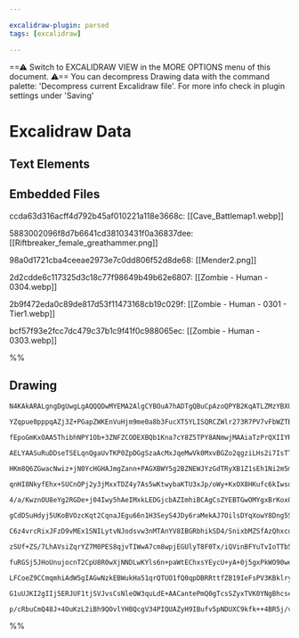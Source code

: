 ```yaml
---

excalidraw-plugin: parsed
tags: [excalidraw]

---
```

==⚠  Switch to EXCALIDRAW VIEW in the MORE OPTIONS menu of this document. ⚠== You can decompress Drawing data with the command palette: 'Decompress current Excalidraw file'. For more info check in plugin settings under 'Saving'


# Excalidraw Data

## Text Elements
## Embedded Files
ccda63d316acff4d792b45af010221a118e3668c: [[Cave_Battlemap1.webp]]

5883002096f8d7b6641cd38103431f0a36837dee: [[Riftbreaker_female_greathammer.png]]

98a0d1721cba4ceeae2973e7c0dd806f52d8de68: [[Mender2.png]]

2d2cdde6c117325d3c18c77f98649b49b62e6807: [[Zombie - Human - 0304.webp]]

2b9f472eda0c89de817d53f11473168cb19c029f: [[Zombie - Human - 0301 - Tier1.webp]]

bcf57f93e2fcc7dc479c37b1c9f41f0c988065ec: [[Zombie - Human - 0303.webp]]

%%
## Drawing
```compressed-json
N4KAkARALgngDgUwgLgAQQQDwMYEMA2AlgCYBOuA7hADTgQBuCpAzoQPYB2KqATLZMzYBXUtiRoIACyhQ4zZAHoFAc0JRJQgEYA6bGwC2CgF7N6hbEcK4OCtptbErHALRY8RMpWdx8Q1TdIEfARcZgRmBShcZQUebQBObR4aOiCEfQQOKGZuAG1wMFAwYogSbggASQAVADYANQB5ABZlZP4S2ERywn1opHbITG5nGprEgAZxgHYADgBGHgBWAYgY

YZqpue0pppqAZj3Z+PGapZWKEnVuHjm9me0a8b3FucXT5YLISQRCZWlr273R7PV7vFbWZTBbjjFbMKCkNgAawQAGE2Pg2KRyvDrMw4LhAlkUsVIJpcNhEcoEUIOMQ0RisRIcRw8QTMlBiSUAGaEfD4ADKsChEkk5I0gU5AnhSIQAHVLpJuHNYdLkYKYML0IIPJKINS/hxwjk0MrPhA2PjsGo1ibJitqbTDcxjagOEI+bCEAhiEq9uN4itGCx2FwT

fEpoGmKxOAA5ThibhNPY1Ob+3ZNFZCODEXBQb1Kna7cY8Z5TPY8ANmwjMAAiaTzPrQXIIYRWVOEcAqxBduQAuitNMJaQBRYIZLI9/tmogcRHcN0e6dsCn5tDwoQIFY84Jd8rYbA5/bEPZzGrkrlcprEKbxHiaJqLXBc8apng3XBzOYzBDJmozbC6sw7jiKg+QkmAprgXMnxTiSpS0lg5S4OMEAFAAvu0RQlGUEgUAAYhU4wABpsFUiIAI4ADIAFY

AELYAASuRuDDseTSELqnQgaUvTKP0ZpDGgSzaAcMxJqeMwVk0MxvBGZo2qgziLHs2i7IsTTxI8NSLDcNw1BmZoXMQVxoA+2ifn+hwzOMizhjekElN8vz/GgGxJBppwpvspw7B8cEQpqMJmnCCLIvSmLYuQLL4oSHIDuSlIOnS6IRUyUWsrFurbgKQrcaK2DivxcEhTK8rGYqJoqqFCDqpqEDamU9rCAaRpKisFrktaSp2maSVOi6C74J6q6oHMN4

HKm8Q6ZGwacNwiz+jN0YcHGHAJmgZann+PAGXBWY5g2BZNEWJYzGdTRyXB1Z1sEh1Ni2m5mu2WZdpOA5DsQo7pOyb3ToQs7zu6Q1LiujaoM2+Ctma24ILuEiLGdfrFv6NRcjM16aKMTRzAedypns4nPrgyYzIcxBeoBwF5J8EEDBBMErP95OCegH5ZeQGRw66QMqrmQguhAiC0v9yi6tgCJwIDfLoZhVZgxADFCEI1EALJQHUw6cfA3E9H0uoswT

qnHI8NkyfEhx+SUCnOPj2y3jMxxTDZ4y7As5wKtwybaKTU3xJp/oWy+KxOX8HKufc6kIwsdzjepl0lAFIFBcVqqoiljLoMyGXsrqZIUs9tLhRn0DpTFOdbryOUanlYoiEVJQlciZUmaNVUyrV3ENT6TV+JI/VtWaHVWrA3XJyUfWtWgg3DWDYknJWcFBstSqjEtIareto06WJY1jTUmbZrmI1jcdjw7RW+nx5A131iNENQ3Bz2dt2eSwSUg40p9Y

4/a/KwznOU8eYg2RGDe+j04Iwy5hAeIMxkLEDGjcbAZImhiBCAgCsZYEBTGwOMYgxBrKox0vg8mf5KYEBAmBEkNs6bQRJG/a+CEWYQFwMkGWBQsLX3lvEQ0mgjDpA4isLi3ReL10GNwR4Uxvb40/ATP8Mw/wrAUosJIUwlgO2xqTJMTQg6GQ9mgRYyjJgllvGMHesxkzBx+KHcRNQHiPAWjJJoNwXY3HBBwSESc25hXTpFXEZciTxXzklIuvjops

gCdDSuHdyj5UKoBVOzcKqt2CqnaJEgu66n1H3SeyS4JDy6raMekAJ7OilsDYqXowY8Dng5SAS8QzzX0mvWM8YQKpiTC8VMp4D4HWPoWYED5tF3EZrWW+oCHptmpM/X6cEP4jm/hOX+f0AaAMXHBDEoNuBgIrjueWPBiA8APCQ7An4yxLGPCc/8UwphchgfpeI94HmnAQH+aYZDNSUOKLU+mdDGaMKQnsVCxQMLsLluUYgspMBCAYkYAAqkYLWXQJ

C6z4vrcRixJFzD9vMEx1SNILytvNJodsvw3nMTAnYV8IBGRbhikSD4/SnixbMZSfAzQhxcqgP8IlHbFlUQccszw3EeOhF4tODJQnZwibMhKBdkoSrSn48JcVIl8jSegWJdd4nVUSQPFO1V1X1XRI1XqzVsmlMqoPS0BTRo9TgiUgaQCKkjRTC7feZp6lzTQCeIpDAozr1aUqM6pN5GbDZXtQ+d1Rr9KeMdHYkkRk3QQFG7ZT0pmvSWbMj6X1xzZE

zSUf+ZS/7LhAVsiZqrYZ7M0PES8qjvTIWwA7cm8wpjEGUlyT8F0Tx/iQVinBFYuTvIoTTb5tDij0PgszJCTQgVgBBcUDhpR5ZhERDwFEmB+S4ERTrERaKNo2W0JHfl0wyXhsJWgZwcQThLAcQTG8kk/S7RKDSpJ3LNjjDOv6HgNkxhOMsc5MOqBVEJBdgtHgUwJHxGZcKwKYqQmKrCZlQJiUPrwczqXZVWUom5RibXCUYrdWWv1e3HD6TjXd1Nb3

fuRGSj5JHoUnujocnT2CpU8R0wXjNNDLwKYls6n+paWtEChxsYEycU+yA+0j5gxPkWO90weDuquqM26d9y2P3TS/NAfZ3qfxzT/bTE7C2rPKQWktanIbgO5LySt5RNDYC5Bi25ex0Fcn3K27AF14jYEOJoHGNbsbPmwDAghiwEAAVhFTbTI6aEMyrP8iQuBFizrQuAWCzC4BwEFEfbgWFoDfAyOCgkc52gMEIAgCgtFZXBJ8RIAAxBeRrg7SvYBE

LFCoeZ9CCmqmhiAdW5gIAGwNzkEBWukHa51qrQTUO1fQ0qpDBRRttfZB19IeFsPV3KBklry2sira6wkvRvAdvjZW517rJHNtkZ1Cdib6QGJmuo7kyAY27v6AaNa+jtqx5LdO3tzreFOBQDwrgfQvIlG3bO2toH/JCB8OuD917UP9BVCwFAAAgkQZQ3GIDBC5CqkoSP/vpGy6QDH422AUG+LgMGLHCe7agPt4ctJ0cU6pyEeWBIERUEh8T/QrPudV

G1uUJKI2gIIj5ERJUF1tjSVJvsCsNleOW3quLdE+AACantePmQ0gTcsSZyxTVK0YNgBhcseoIBuJUSRv3yJmGw+nf3GedYe5/J7eoPojapCQWH8OhI/Z98QQUCBJb6NK0HlWbBybM9wJoYI4zLMR9ICQNDi7aLonlqQZQZIAAUNwIy8DGtQIvhfxiHoAJS6gYggZQ7oCQi5z7gfPfoS8lhhLwVvqBy+LCr47l7DOLvIg+1AEMjq1mQC5BzBANeEI

p/cRbuCmQ48J+4OuKzL2iBh9QOvlYHBQcgV34PIQUAZyH9IBufv5pNDUXC9kfk++4BR5j/v+PFmH6QHJKPxgVQzf4EXx0MLukmkNgKPnNCsK1nCAYELkitzBPpABsqWvdEntOKEBjqAYQD/n/mUuhOAPOhADDC6MAKlmhEAA
```
%%
